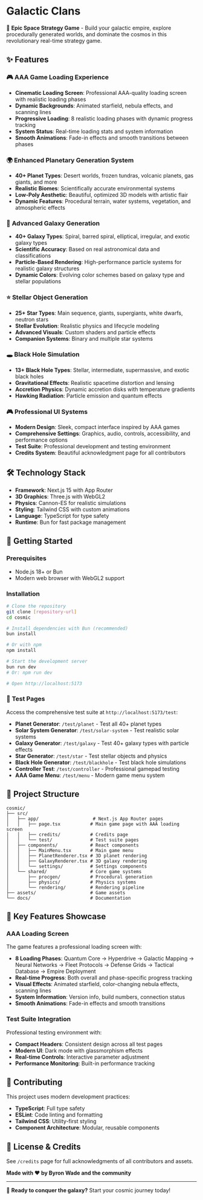 # Galactic Clans

🚀 **Epic Space Strategy Game** - Build your galactic empire, explore procedurally generated worlds, and dominate the cosmos in this revolutionary real-time strategy game.

## ✨ Features

### 🎮 **AAA Game Loading Experience**
- **Cinematic Loading Screen**: Professional AAA-quality loading screen with realistic loading phases
- **Dynamic Backgrounds**: Animated starfield, nebula effects, and scanning lines
- **Progressive Loading**: 8 realistic loading phases with dynamic progress tracking
- **System Status**: Real-time loading stats and system information
- **Smooth Animations**: Fade-in effects and smooth transitions between phases

### 🌍 **Enhanced Planetary Generation System**
- **40+ Planet Types**: Desert worlds, frozen tundras, volcanic planets, gas giants, and more
- **Realistic Biomes**: Scientifically accurate environmental systems
- **Low-Poly Aesthetic**: Beautiful, optimized 3D models with artistic flair
- **Dynamic Features**: Procedural terrain, water systems, vegetation, and atmospheric effects

### 🌌 **Advanced Galaxy Generation**
- **40+ Galaxy Types**: Spiral, barred spiral, elliptical, irregular, and exotic galaxy types
- **Scientific Accuracy**: Based on real astronomical data and classifications
- **Particle-Based Rendering**: High-performance particle systems for realistic galaxy structures
- **Dynamic Colors**: Evolving color schemes based on galaxy type and stellar populations

### ⭐ **Stellar Object Generation**
- **25+ Star Types**: Main sequence, giants, supergiants, white dwarfs, neutron stars
- **Stellar Evolution**: Realistic physics and lifecycle modeling
- **Advanced Visuals**: Custom shaders and particle effects
- **Companion Systems**: Binary and multiple star systems

### 🕳️ **Black Hole Simulation**
- **13+ Black Hole Types**: Stellar, intermediate, supermassive, and exotic black holes
- **Gravitational Effects**: Realistic spacetime distortion and lensing
- **Accretion Physics**: Dynamic accretion disks with temperature gradients
- **Hawking Radiation**: Particle emission and quantum effects

### 🎮 **Professional UI Systems**
- **Modern Design**: Sleek, compact interface inspired by AAA games
- **Comprehensive Settings**: Graphics, audio, controls, accessibility, and performance options
- **Test Suite**: Professional development and testing environment
- **Credits System**: Beautiful acknowledgment page for all contributors

## 🛠️ **Technology Stack**

- **Framework**: Next.js 15 with App Router
- **3D Graphics**: Three.js with WebGL2
- **Physics**: Cannon-ES for realistic simulations
- **Styling**: Tailwind CSS with custom animations
- **Language**: TypeScript for type safety
- **Runtime**: Bun for fast package management

## 🚀 **Getting Started**

### Prerequisites
- Node.js 18+ or Bun
- Modern web browser with WebGL2 support

### Installation

```bash
# Clone the repository
git clone [repository-url]
cd cosmic

# Install dependencies with Bun (recommended)
bun install

# Or with npm
npm install

# Start the development server
bun run dev
# Or: npm run dev

# Open http://localhost:5173
```

### 🧪 **Test Pages**

Access the comprehensive test suite at `http://localhost:5173/test`:

- **Planet Generator**: `/test/planet` - Test all 40+ planet types
- **Solar System Generator**: `/test/solar-system` - Test realistic solar systems
- **Galaxy Generator**: `/test/galaxy` - Test 40+ galaxy types with particle effects
- **Star Generator**: `/test/star` - Test stellar objects and physics
- **Black Hole Generator**: `/test/blackhole` - Test black hole simulations
- **Controller Test**: `/test/controller` - Professional gamepad testing
- **AAA Game Menu**: `/test/menu` - Modern game menu system

## 📁 **Project Structure**

```
cosmic/
├── src/
│   ├── app/                    # Next.js App Router pages
│   │   ├── page.tsx           # Main game page with AAA loading screen
│   │   ├── credits/           # Credits page
│   │   └── test/              # Test suite pages
│   ├── components/            # React components
│   │   ├── MainMenu.tsx       # Main game menu
│   │   ├── PlanetRenderer.tsx # 3D planet rendering
│   │   ├── GalaxyRenderer.tsx # 3D galaxy rendering
│   │   └── settings/          # Settings components
│   └── shared/                # Core game systems
│       ├── procgen/           # Procedural generation
│       ├── physics/           # Physics systems
│       └── rendering/         # Rendering pipeline
├── assets/                    # Game assets
└── docs/                      # Documentation
```

## 🎯 **Key Features Showcase**

### AAA Loading Screen
The game features a professional loading screen with:
- **8 Loading Phases**: Quantum Core → Hyperdrive → Galactic Mapping → Neural Networks → Fleet Protocols → Defense Grids → Tactical Database → Empire Deployment
- **Real-time Progress**: Both overall and phase-specific progress tracking
- **Visual Effects**: Animated starfield, color-changing nebula effects, scanning lines
- **System Information**: Version info, build numbers, connection status
- **Smooth Animations**: Fade-in effects and smooth transitions

### Test Suite Integration
Professional testing environment with:
- **Compact Headers**: Consistent design across all test pages
- **Modern UI**: Dark mode with glassmorphism effects
- **Real-time Controls**: Interactive parameter adjustment
- **Performance Monitoring**: Built-in performance tracking

## 🤝 **Contributing**

This project uses modern development practices:
- **TypeScript**: Full type safety
- **ESLint**: Code linting and formatting
- **Tailwind CSS**: Utility-first styling
- **Component Architecture**: Modular, reusable components

## 📄 **License & Credits**

See `/credits` page for full acknowledgments of all contributors and assets.

**Made with ❤️ by Byron Wade and the community**

---

🌌 **Ready to conquer the galaxy?** Start your cosmic journey today!
